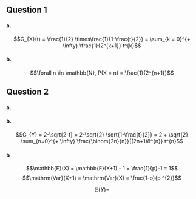 ## Question 1
#### a.
$$G_{X}(t) = \frac{1}{2} \times\frac{1}{1-\frac{t}{2}} = \sum_{k = 0}^{+ \infty} \frac{1}{2^{k+1}} t^{k}$$
#### b.
$$\forall n \in \mathbb{N}, P(X = n) = \frac{1}{2^{n+1}}$$

## Question 2
#### a.
#### b.
$$G_{Y} = 2-\sqrt{2-t} = 2-\sqrt{2} \sqrt{1-\frac{t}{2}} = 2 + \sqrt{2} \sum_{n=0}^{+ \infty} \frac{\binom{2n}{n}}{(2n+1)8^{n}}  t^{n}$$

#### b
$$\mathbb{E}(X) = \mathbb{E}(X+1) - 1 = \frac{1}{p}-1 = 1$$
$$\mathrm{Var}(X+1) = \mathrm{Var}(X) = \frac{1-p}{p
^{2}}$$

$$\mathbb{E}(Y) = $$
